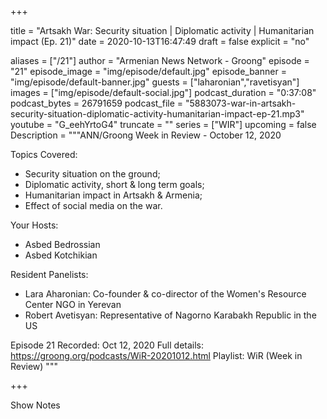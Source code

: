 
+++

title = "Artsakh War: Security situation | Diplomatic activity | Humanitarian impact (Ep. 21)"
date = 2020-10-13T16:47:49
draft = false
explicit = "no"

aliases = ["/21"]
author = "Armenian News Network - Groong"
episode = "21"
episode_image = "img/episode/default.jpg"
episode_banner = "img/episode/default-banner.jpg"
guests = ["laharonian","ravetisyan"]
images = ["img/episode/default-social.jpg"]
podcast_duration = "0:37:08"
podcast_bytes = 26791659
podcast_file = "5883073-war-in-artsakh-security-situation-diplomatic-activity-humanitarian-impact-ep-21.mp3"
youtube = "G_eehYrtoG4"
truncate = ""
series = ["WIR"]
upcoming = false
Description = """ANN/Groong Week in Review - October 12, 2020

Topics Covered:
- Security situation on the ground;
- Diplomatic activity, short & long term goals;
- Humanitarian impact in Artsakh &  Armenia;
- Effect of social media on the war.

Your Hosts:
- Asbed Bedrossian
- Asbed Kotchikian

Resident Panelists:
- Lara Aharonian: Co-founder & co-director of the Women's Resource Center NGO in Yerevan
- Robert Avetisyan: Representative of Nagorno Karabakh Republic in the US

Episode 21
Recorded: Oct 12, 2020
Full details: https://groong.org/podcasts/WiR-20201012.html
Playlist: WiR (Week in Review)
"""

+++

Show Notes

